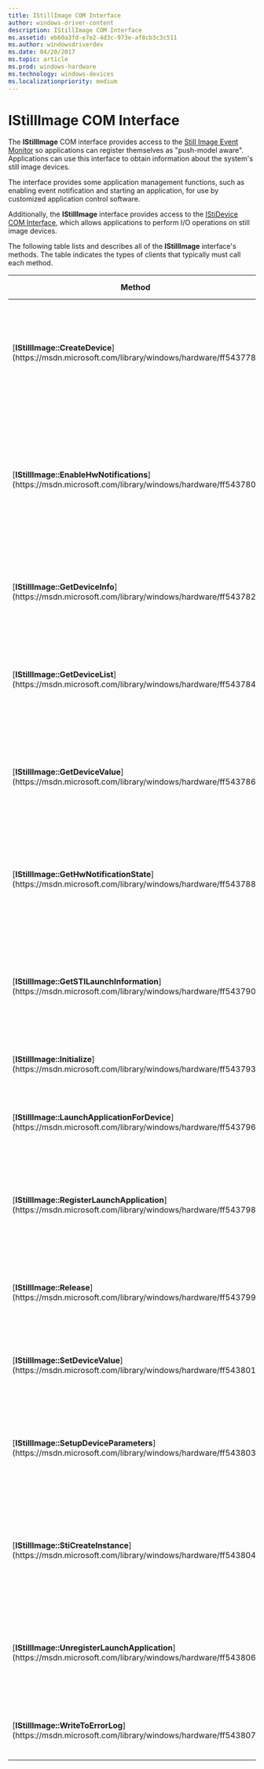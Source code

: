 ```yaml
---
title: IStillImage COM Interface
author: windows-driver-content
description: IStillImage COM Interface
ms.assetid: eb60a3fd-e7e2-4d3c-973e-af8cb3c3c511
ms.author: windowsdriverdev
ms.date: 04/20/2017
ms.topic: article
ms.prod: windows-hardware
ms.technology: windows-devices
ms.localizationpriority: medium
---
```


# IStillImage COM Interface





The **IStillImage** COM interface provides access to the [Still Image Event Monitor](overview-of-sti-components.md#ddk-still-image-event-monitor-si) so applications can register themselves as "push-model aware". Applications can use this interface to obtain information about the system's still image devices.

The interface provides some application management functions, such as enabling event notification and starting an application, for use by customized application control software.

Additionally, the **IStillImage** interface provides access to the [IStiDevice COM Interface](istidevice-com-interface.md), which allows applications to perform I/O operations on still image devices.

The following table lists and describes all of the **IStillImage** interface's methods. The table indicates the types of clients that typically must call each method.

<table>
<colgroup>
<col width="33%" />
<col width="33%" />
<col width="33%" />
</colgroup>
<thead>
<tr class="header">
<th>Method</th>
<th>Description</th>
<th>Typical Callers</th>
</tr>
</thead>
<tbody>
<tr class="odd">
<td><p>[<strong>IStillImage::CreateDevice</strong>](https://msdn.microsoft.com/library/windows/hardware/ff543778)</p></td>
<td><p>Creates an instance of the COM object that defines the <strong>IStiDevice</strong> interface, and returns a pointer to the interface.</p></td>
<td><p>Image Acquisition APIs</p></td>
</tr>
<tr class="even">
<td><p>[<strong>IStillImage::EnableHwNotifications</strong>](https://msdn.microsoft.com/library/windows/hardware/ff543780)</p></td>
<td><p>Enables or disables the notification of applications when [Still Image Device Events](still-image-device-events.md) occur for a specified device.</p></td>
<td><p>Still image event monitor</p></td>
</tr>
<tr class="odd">
<td><p>[<strong>IStillImage::GetDeviceInfo</strong>](https://msdn.microsoft.com/library/windows/hardware/ff543782)</p></td>
<td><p>Returns hardware characteristics for a specified still image device.</p></td>
<td><p>Image Acquisition APIs</p></td>
</tr>
<tr class="even">
<td><p>[<strong>IStillImage::GetDeviceList</strong>](https://msdn.microsoft.com/library/windows/hardware/ff543784)</p></td>
<td><p>Returns hardware characteristics for all installed still image devices.</p></td>
<td><p>Scanners and Cameras Control Panel, Image Acquisition APIs</p></td>
</tr>
<tr class="odd">
<td><p>[<strong>IStillImage::GetDeviceValue</strong>](https://msdn.microsoft.com/library/windows/hardware/ff543786)</p></td>
<td><p>Returns registry information associated with a specified still image device.</p></td>
<td><p>Image Acquisition APIs, Scanners and Cameras Control Panel</p></td>
</tr>
<tr class="even">
<td><p>[<strong>IStillImage::GetHwNotificationState</strong>](https://msdn.microsoft.com/library/windows/hardware/ff543788)</p></td>
<td><p>Indicates whether applications will be notified when still image device events occur on a specified device.</p></td>
<td><p>Still image event monitor</p></td>
</tr>
<tr class="odd">
<td><p>[<strong>IStillImage::GetSTILaunchInformation</strong>](https://msdn.microsoft.com/library/windows/hardware/ff543790)</p></td>
<td><p>Returns the reason the calling still image application was started, if the still image event monitor started it.</p></td>
<td><p>Push-model aware applications</p></td>
</tr>
<tr class="even">
<td><p>[<strong>IStillImage::Initialize</strong>](https://msdn.microsoft.com/library/windows/hardware/ff543793)</p></td>
<td><p>Initializes the object instance.</p></td>
<td><p>Not called directly</p></td>
</tr>
<tr class="odd">
<td><p>[<strong>IStillImage::LaunchApplicationForDevice</strong>](https://msdn.microsoft.com/library/windows/hardware/ff543796)</p></td>
<td><p>Starts a specified application for a specified still image device.</p></td>
<td><p>Still image event monitor</p></td>
</tr>
<tr class="even">
<td><p>[<strong>IStillImage::RegisterLaunchApplication</strong>](https://msdn.microsoft.com/library/windows/hardware/ff543798)</p></td>
<td><p>Adds an application to the still image event monitor's list of push-model aware applications.</p></td>
<td><p>Push-model aware applications or their installers</p></td>
</tr>
<tr class="odd">
<td><p>[<strong>IStillImage::Release</strong>](https://msdn.microsoft.com/library/windows/hardware/ff543799)</p></td>
<td><p>Closes the object instance and removes access to the <strong>IStillImage</strong> interface.</p></td>
<td><p>All <strong>IStillImage</strong> interface clients</p></td>
</tr>
<tr class="even">
<td><p>[<strong>IStillImage::SetDeviceValue</strong>](https://msdn.microsoft.com/library/windows/hardware/ff543801)</p></td>
<td><p>Sets registry information for a specified still image device.</p></td>
<td><p>Scanners and Cameras Control Panel</p></td>
</tr>
<tr class="odd">
<td><p>[<strong>IStillImage::SetupDeviceParameters</strong>](https://msdn.microsoft.com/library/windows/hardware/ff543803)</p></td>
<td><p>Allows clients of the <strong>IStillImage</strong> interface to modify a still image device's stored characteristics.</p></td>
<td><p>Scanners and Cameras Control Panel</p></td>
</tr>
<tr class="even">
<td><p>[<strong>IStillImage::StiCreateInstance</strong>](https://msdn.microsoft.com/library/windows/hardware/ff543804)</p></td>
<td><p>Creates an instance of the COM object that defines the <strong>IStillImage</strong> interface, and returns a pointer to the interface.</p></td>
<td><p>All <strong>IStillImage</strong> interface clients</p></td>
</tr>
<tr class="odd">
<td><p>[<strong>IStillImage::UnregisterLaunchApplication</strong>](https://msdn.microsoft.com/library/windows/hardware/ff543806)</p></td>
<td><p>Removes an application from the still image event monitor's list of push-model aware applications.</p></td>
<td><p>Push-model aware applications or their installers</p></td>
</tr>
<tr class="even">
<td><p>[<strong>IStillImage::WriteToErrorLog</strong>](https://msdn.microsoft.com/library/windows/hardware/ff543807)</p></td>
<td><p>Writes a message to the still image error log.</p></td>
<td><p>All <strong>IStillImage</strong> interface clients</p></td>
</tr>
</tbody>
</table>

 

 

 




